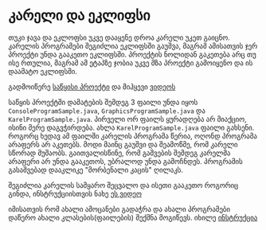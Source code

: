 # კარელი და ეკლიფსი

თუკი ჯავა და ეკლოფსი უკვე დააყენე დროა კარელი უკეთ გაიცნო. კარელის პროგრამები შეგიძლია ეკლიფსში გაუშვა, მაგრამ ამისათვის ჯერ პროექტი უნდა გააკეთო ეკლიფსში. პროექტის ნოლიდან გაკეთება არც თუ ისე რთულია, მაგრამ ამ ეტაპზე ჯობია უკვე მზა პროექტი გამოიყენო და ის დაამატო ეკლიფსში. 

გადმოიწერე [საწყისი პროექტი](https://drive.google.com/file/d/1rr6rAKFSutVcZ1XjpgqMxCcuuANT54O9/view?usp=sharing) და მიჰყევი [ვიდეოს](??)


საწყის პროექტში დამატების შემდეგ 3 ფაილი უნდა იყოს `ConsoleProgramSample.java`, `GraphicsProgramSample.java` და `KarelProgramSample.java`. პირველი ორ ფაილს ყურადღება არ მიაქციო, ისინი მერე დაგვჭირდება. ახლა `KarelProgramSample.java` ფაილი გახსენი. როგორც ხედავ ამ ფაილში კარელის პროგრამა წერია, ოღონდ პროგრამა არაფერს არ აკეთებს. მოდი მაინც გაუშვი და შეამოწმე, რომ კარელი სწორად მუშაობს. გაითვალისწინე, რომ გაშვების შემდეგ კარელმა არაფერი არ უნდა გააკეთოს, უბრალოდ უნდა გამოჩნდეს. პროგრამის გასაშვებად დააკლიკე "მორბენალი კაცის" ღილაკს.


შეგიძლია კარელის სამყარო შეცვალო და ისეთი გააკეთო როგორიც გინდა, ინსტრუქციისთვის ნახე [ეს ვიდეო](https://www.youtube.com/watch?v=iCBZfGkzSLo)


იმისათვის რომ ახალი ამოცანები გადაჭრა და ახალი პროგრამები დაწერო ახალი კლასების(ფაილების) შექმნა მოგიწევს. იხილე [ინსტრუქცია](https://www.youtube.com/watch?v=Tx-WR1qsAB8)
